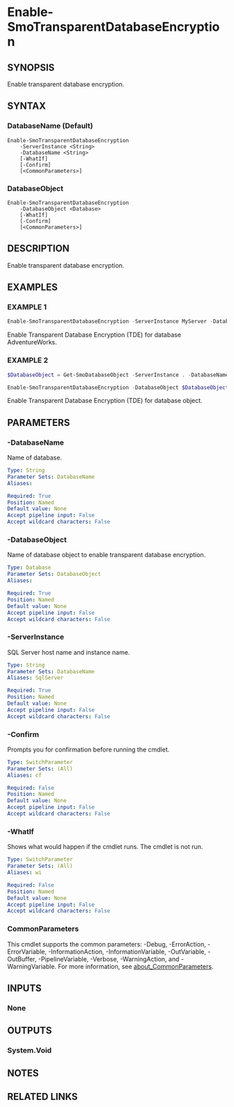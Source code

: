 ﻿---
external help file: SqlServerTools-help.xml
Module Name: SqlServerTools
online version:
schema: 2.0.0
---

# Enable-SmoTransparentDatabaseEncryption

## SYNOPSIS
Enable transparent database encryption.

## SYNTAX

### DatabaseName (Default)
```
Enable-SmoTransparentDatabaseEncryption
	-ServerInstance <String>
	-DatabaseName <String>
	[-WhatIf]
	[-Confirm]
	[<CommonParameters>]
```

### DatabaseObject
```
Enable-SmoTransparentDatabaseEncryption
	-DatabaseObject <Database>
	[-WhatIf]
	[-Confirm]
	[<CommonParameters>]
```

## DESCRIPTION
Enable transparent database encryption.

## EXAMPLES

### EXAMPLE 1
```powershell
Enable-SmoTransparentDatabaseEncryption -ServerInstance MyServer -DatabaseName AdventureWorks
```

Enable Transparent Database Encryption (TDE) for database AdventureWorks.

### EXAMPLE 2
```powershell
$DatabaseObject = Get-SmoDatabaseObject -ServerInstance . -DatabaseName AdventureWorks

Enable-SmoTransparentDatabaseEncryption -DatabaseObject $DatabaseObject
```

Enable Transparent Database Encryption (TDE) for database object.

## PARAMETERS

### -DatabaseName
Name of database.

```yaml
Type: String
Parameter Sets: DatabaseName
Aliases:

Required: True
Position: Named
Default value: None
Accept pipeline input: False
Accept wildcard characters: False
```

### -DatabaseObject
Name of database object to enable transparent database encryption.

```yaml
Type: Database
Parameter Sets: DatabaseObject
Aliases:

Required: True
Position: Named
Default value: None
Accept pipeline input: False
Accept wildcard characters: False
```

### -ServerInstance
SQL Server host name and instance name.

```yaml
Type: String
Parameter Sets: DatabaseName
Aliases: SqlServer

Required: True
Position: Named
Default value: None
Accept pipeline input: False
Accept wildcard characters: False
```

### -Confirm
Prompts you for confirmation before running the cmdlet.

```yaml
Type: SwitchParameter
Parameter Sets: (All)
Aliases: cf

Required: False
Position: Named
Default value: None
Accept pipeline input: False
Accept wildcard characters: False
```

### -WhatIf
Shows what would happen if the cmdlet runs.
The cmdlet is not run.

```yaml
Type: SwitchParameter
Parameter Sets: (All)
Aliases: wi

Required: False
Position: Named
Default value: None
Accept pipeline input: False
Accept wildcard characters: False
```

### CommonParameters
This cmdlet supports the common parameters: -Debug, -ErrorAction, -ErrorVariable, -InformationAction, -InformationVariable, -OutVariable, -OutBuffer, -PipelineVariable, -Verbose, -WarningAction, and -WarningVariable. For more information, see [about_CommonParameters](http://go.microsoft.com/fwlink/?LinkID=113216).

## INPUTS

### None

## OUTPUTS

### System.Void

## NOTES

## RELATED LINKS

